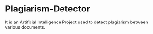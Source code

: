 # Plagiarism-Detector
It is an Artificial Intelligence Project used to detect plagiarism between various documents.
